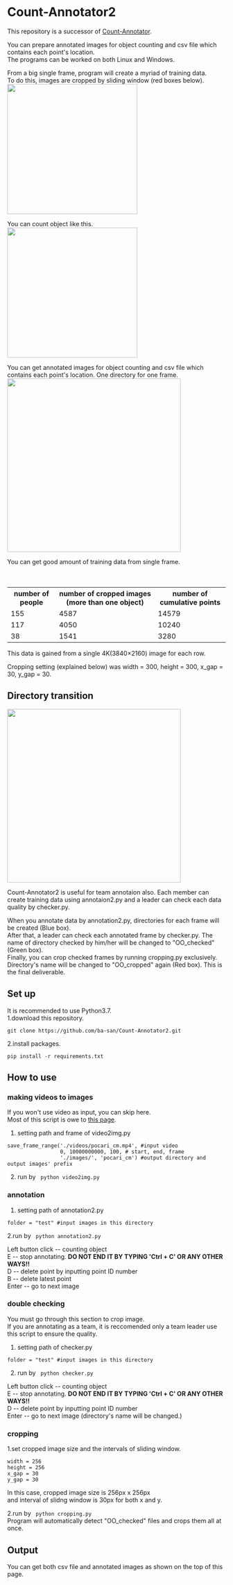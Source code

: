 # Count-Annotator2

This repository is a successor of [Count-Annotator](https://github.com/ba-san/Count-Annotator).  

You can prepare annotated images for object counting and csv file which contains each point's location.  
The programs can be worked on both Linux and Windows.  

From a big single frame, program will create a myriad of training data.  
To do this, images are cropped by sliding window (red boxes below).   
<img src="https://user-images.githubusercontent.com/44015510/56486649-4a7cfd00-6513-11e9-850c-fe96eddf8929.png" width="300">

You can count object like this.  
<img src="https://user-images.githubusercontent.com/44015510/56487430-253dbe00-6516-11e9-9778-5107ec43b058.jpg" width="300">

You can get annotated images for object counting and csv file which contains each point's location. One directory for one frame.  
<img src="https://user-images.githubusercontent.com/44015510/56486513-c75ba700-6512-11e9-9ca0-ba1e890ccd2a.png" width="400">

You can get good amount of training data from single frame.  
<table>
  <tr>
    <th>number of people</th>
　　<th>number of cropped images (more than one object)</th>
　　<th>number of cumulative points</th>
  </tr>
  <tr>
    <td>155</td>
    <td>4587</td>
    <td>14579</td>
  </tr>
  <tr>
    <td>117</td>
    <td>4050</td>
    <td>10240</td>
  </tr>
  <tr>
    <td>38</td>
    <td>1541</td>
    <td>3280</td>
  </tr>
</table>
This data is gained from a single 4K(3840×2160) image for each row.  

Cropping setting (explained below) was width = 300, height = 300, x_gap = 30, y_gap = 30.  

## Directory transition  
<img src="https://user-images.githubusercontent.com/44015510/56487112-04c13400-6515-11e9-823e-ff84472e5774.png" width="400">  

Count-Annotator2 is useful for team annotaion also. Each member can create training data using annotaion2.py and a leader can check each data quality by checker.py.    

When you annotate data by annotation2.py, directories for each frame will be created (Blue box).     
After that, a leader can check each annotated frame by checker.py.  The name of directory checked by him/her will be changed to "OO_checked" (Green box).      
Finally, you can crop checked frames by running cropping.py exclusively. Directory's name will be changed to "OO_cropped" again (Red box). This is the final deliverable.   

## Set up
It is recommended to use Python3.7.  
1.download this repository.  
``` 
git clone https://github.com/ba-san/Count-Annotator2.git  
``` 
2.install packages.  
``` 
pip install -r requirements.txt    
``` 

## How to use
### making videos to images
If you won't use video as input, you can skip here.  
Most of this script is owe to [this page](https://note.nkmk.me/python-opencv-video-to-still-image/).   

1. setting path and frame of video2img.py  

``` 
save_frame_range('./videos/pocari_cm.mp4', #input video
                 0, 10000000000, 100, # start, end, frame
                 './images/', 'pocari_cm') #output directory and output images' prefix
``` 
2. run by ``` python video2img.py```  

### annotation
1. setting path of annotation2.py
``` 
folder = "test" #input images in this directory
``` 
2.run by ``` python annotation2.py```

Left button click -- counting object  
  E   -- stop annotating. **DO NOT END IT BY TYPING 'Ctrl + C' OR ANY OTHER WAYS!!**  
  D   -- delete point by inputting point ID number  
  B   -- delete latest point  
Enter -- go to next image  

### double checking
You must go through this section to crop image.  
If you are annotating as a team, it is reccomended only a team leader use this script to ensure the quality.  

1. setting path of checker.py
``` 
folder = "test" #input images in this directory
``` 

2. run by ``` python checker.py```  

Left button click -- counting object  
  E   -- stop annotating. **DO NOT END IT BY TYPING 'Ctrl + C' OR ANY OTHER WAYS!!**  
  D   -- delete point by inputting point ID number  
Enter -- go to next image (directory's name will be changed.)   

### cropping

1.set cropped image size and the intervals of sliding window.  
``` 
width = 256
height = 256
x_gap = 30
y_gap = 30
``` 
In this case, cropped image size is 256px x 256px  
and interval of slidng window is 30px for both x and y.  

2.run by ``` python cropping.py```  
Program will automatically detect "OO_checked" files and crops them all at once.  

## Output
You can get both csv file and annotated images as shown on the top of this page. 

